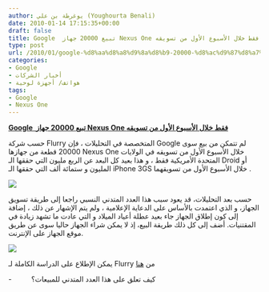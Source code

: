 ```yaml
---
author: يوغرطة بن علي (Youghourta Benali)
date: 2010-01-14 17:15:35+00:00
draft: false
title: Google  تبيع 20000 جهاز Nexus One فقط خلال الأسبوع الأول من تسويقه
type: post
url: /2010/01/google-%d8%aa%d8%a8%d9%8a%d8%b9-20000-%d8%ac%d9%87%d8%a7%d8%b2-nexus-one-%d9%81%d9%82%d8%b7-%d8%ae%d9%84%d8%a7%d9%84-%d8%a7%d9%84%d8%a3%d8%b3%d8%a8%d9%88%d8%b9-%d8%a7%d9%84%d8%a3%d9%88%d9%84-%d9%85/
categories:
- Google
- أخبار الشركات
- هواتف/ أجهزة لوحية
tags:
- Google
- Nexus One
---
```


[**Google  تبيع 20000 جهاز Nexus One فقط خلال الأسبوع الأول من تسويقه**](https://www.it-scoop.com/2010/01/google-%d8%aa%d8%a8%d9%8a%d8%b9-20000-%d8%ac%d9%87%d8%a7%d8%b2-nexus-one-%d9%81%d9%82%d8%b7-%d8%ae%d9%84%d8%a7%d9%84-%d8%a7%d9%84%d8%a3%d8%b3%d8%a8%d9%88%d8%b9-%d8%a7%d9%84%d8%a3%d9%88%d9%84-%d9%85/)


حسب شركة Flurry المتخصصة في التحليلات ، فإن Google لم تتمكن من بيع سوى 20000 قطعة من جهازها Nexus One خلال الأسبوع الأول من تسويقه في الولايات المتحدة الأمريكية فقط ، و هذا بعيد كل البعد عن الربع مليون التي حققها الـ Droid أو المليون و ستمائة ألف التي حققها الـ iPhone 3GS خلال الأسبوع الأول من تسويقهما .

[![](https://www.it-scoop.com/wp-content/uploads/2010/01/Nexus_One2_270x491-164x300.jpg)
](https://www.it-scoop.com/2010/01/google-%d8%aa%d8%a8%d9%8a%d8%b9-20000-%d8%ac%d9%87%d8%a7%d8%b2-nexus-one-%d9%81%d9%82%d8%b7-%d8%ae%d9%84%d8%a7%d9%84-%d8%a7%d9%84%d8%a3%d8%b3%d8%a8%d9%88%d8%b9-%d8%a7%d9%84%d8%a3%d9%88%d9%84-%d9%85/)

حسب بعد التحليلات، قد يعود سبب هذا العدد المتدني النسبي راجعا إلى طريقة تسويق الجهاز، و الذي اعتمدت بالأساس على الدعاية الإعلامية ، ولم يتم الإشهار عن ذلك ، إضافة إلى كون إطلاق الجهاز جاء بعيد عطلة أعياد الميلاد و التي عادت ما تشهد زيادة في المقتنيات. أضف إلى كل ذلك طريقة البيع، إذ لا يمكن شراء الجهاز حاليا سوى عن طريق موقع الجهاز على الإنترنت.

[![](http://blog.flurry.com/Portals/41620/images//NexusOne_FirstWeekSalesComparison_Table-resized-600.png)
](https://www.it-scoop.com/2010/01/google-%d8%aa%d8%a8%d9%8a%d8%b9-20000-%d8%ac%d9%87%d8%a7%d8%b2-nexus-one-%d9%81%d9%82%d8%b7-%d8%ae%d9%84%d8%a7%d9%84-%d8%a7%d9%84%d8%a3%d8%b3%d8%a8%d9%88%d8%b9-%d8%a7%d9%84%d8%a3%d9%88%d9%84-%d9%85/)

يمكن الإطلاع على الدراسة الكاملة لـ Flurry من [هنا](http://blog.flurry.com/bid/29658/Flurry-Special-Report-Google-Nexus-One-Launch-Week-Sales)

-          كيف تعلق على هذا العدد المتدني للمبيعات؟
